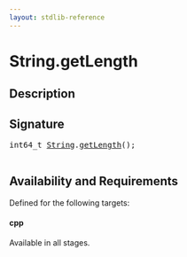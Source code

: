 ```yaml
---
layout: stdlib-reference
---
```


# String\.getLength

## Description





## Signature 

<pre>
int64_t <a href="/stdlib-reference/types/String/index" class="code_type">String</a>.<a href="/stdlib-reference/types/String/getLength">getLength</a>();

</pre>

## Availability and Requirements

Defined for the following targets:

#### cpp
Available in all stages.



